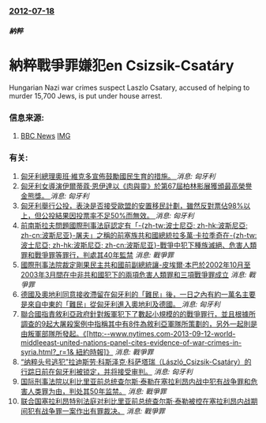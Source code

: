 ### [2012-07-18](/news/2012/07/18/index.md)

##### 納粹
#  納粹戰爭罪嫌犯en Csizsik-Csatáry

Hungarian Nazi war crimes suspect Laszlo Csatary, accused of helping to murder 15,700 Jews, is put under house arrest.


### 信息来源:

1. [BBC News](http://www.bbc.co.uk/news/world-europe-18884106) [IMG](https://ichef.bbci.co.uk/news/1024/media/images/61601000/jpg/_61601488_budflatafp.jpg)

### 有关:

1. [匈牙利總理奧班·維克多宣佈鼓勵國民生育的措施。 ](/zh/news/2019/02/10/匈牙利總理奧班-維克多宣佈鼓勵國民生育的措施.md) _消息: 匈牙利_
2. [匈牙利女導演伊爾蒂蔻·恩伊達以《肉與靈》於第67屆柏林影展獲頒最高榮譽金熊獎。 ](/zh/news/2017/02/18/匈牙利女導演伊爾蒂蔻-恩伊達以-肉與靈-於第67屆柏林影展獲頒最高榮譽金熊獎.md) _消息: 匈牙利_
3. [匈牙利舉行公投，表決是否接受歐盟的安置移民計劃，雖然反對票佔98%以上，但公投結果因投票率不足50%而無效。 ](/zh/news/2016/10/2/匈牙利舉行公投-表決是否接受歐盟的安置移民計劃-雖然反對票佔98-以上-但公投結果因投票率不足50-而無效.md) _消息: 匈牙利_
4. [前南斯拉夫問題國際刑事法庭認定有「-{zh-tw:波士尼亞; zh-hk:波斯尼亞; zh-cn:波斯尼亚}-屠夫」之稱的前塞族共和國總統拉多萬·卡拉季奇在-{zh-tw:波士尼亞; zh-hk:波斯尼亞; zh-cn:波斯尼亚}-戰爭中犯下種族滅絕、危害人類罪和戰爭罪等罪行，判處其40年監禁](/zh/news/2016/03/24/前南斯拉夫問題國際刑事法庭認定有-zh-tw-波士尼亞-zh-hk-波斯尼亞-zh-cn-波斯尼亚-屠夫-之稱.md) _消息: 戰爭罪_
5. [國際刑事法院裁定剛果民主共和國前副總統讓-皮埃爾·本巴於2002年10月至2003年3月間在中非共和國犯下的兩項危害人類罪和三項戰爭罪成立](/zh/news/2016/03/21/國際刑事法院裁定剛果民主共和國前副總統讓-皮埃爾-本巴於2002年10月至2003年3月間在中非共和國犯下的兩項危害人類.md) _消息: 戰爭罪_
6. [德國及奧地利同意接收滯留在匈牙利的「難民」後，一日之內有約一萬名主要是來自中東的「難民」從匈牙利進入奧地利及德國。 ](/zh/news/2015/09/5/德國及奧地利同意接收滯留在匈牙利的-難民-後-一日之內有約一萬名主要是來自中東的-難民-從匈牙利進入奧地利及德國.md) _消息: 匈牙利_
7. [ 聯合國指責敘利亞政府針對叛軍犯下了數起小規模的的戰爭罪行，並且根據所調查的9起大屠殺案例中指稱其中有8件為敘利亞軍隊所策劃的，另外一起則是由叛軍部隊所發起。《[http:--www.nytimes.com-2013-09-12-world-middleeast-united-nations-panel-cites-evidence-of-war-crimes-in-syria.html?_r=1& 紐約時報]》](/zh/news/2013/09/11/聯合國指責敘利亞政府針對叛軍犯下了數起小規模的的戰爭罪行-並且根據所調查的9起大屠殺案例中指稱其中有8件為敘利亞軍隊所.md) _消息: 戰爭罪_
8. [ “纳粹头号逃犯”拉迪斯劳·科斯泽克·科萨塔瑞（László_Csizsik-Csatáry）的行踪日前在匈牙利被锁定，并将接受审判。](/zh/news/2012/07/15/纳粹头号逃犯-拉迪斯劳-科斯泽克-科萨塔瑞-László_Csizsik-Csatáry-的行踪日前在匈牙利被锁定.md) _消息: 匈牙利_
9. [ 国际刑事法院以利比里亚前总统查尔斯·泰勒在塞拉利昂内战中犯有战争罪和危害人类罪为由，判处其50年监禁。](/zh/news/2012/05/30/国际刑事法院以利比里亚前总统查尔斯-泰勒在塞拉利昂内战中犯有战争罪和危害人类罪为由-判处其50年监禁.md) _消息: 戰爭罪_
10. [联合国塞拉利昂特别法庭对利比里亚前总统查尔斯·泰勒被控在塞拉利昂内战期间犯有战争罪一案作出有罪裁决。](/zh/news/2012/04/26/联合国塞拉利昂特别法庭对利比里亚前总统查尔斯-泰勒被控在塞拉利昂内战期间犯有战争罪一案作出有罪裁决.md) _消息: 戰爭罪_
